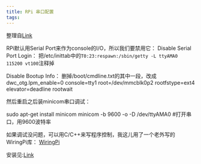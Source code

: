 ```yaml
---
title: RPi 串口配置
tags:
---
```


整理自[Link](http://www.hobbytronics.co.uk/raspberry-pi-serial-port)

RPi默认用Serial Port来作为console的I/O，所以我们要禁用它：
Disable Serial Port Login：
把/etc/inittab中的`T0:23:respawn:/sbin/getty -L ttyAMA0 115200 vt100`注释掉

Disable Bootup Info： 
删掉/boot/cmdline.txt的其中一段，改成dwc_otg.lpm_enable=0 console=tty1 root=/dev/mmcblk0p2 rootfstype=ext4 elevator=deadline rootwait

然后重启之后装minicom串口调试：

sudo apt-get install minicom
minicom -b 9600 -o -D /dev/ttyAMA0 #打开串口，用9600波特率

如果调试没问题，可以用C/C++来写程序控制，我这儿用了一个老外写的WiringPi库：
[WiringPi](https://projects.drogon.net/raspberry-pi/wiringpi/serial-library/)

安装见:[Link](https://projects.drogon.net/raspberry-pi/wiringpi/download-and-install/)

